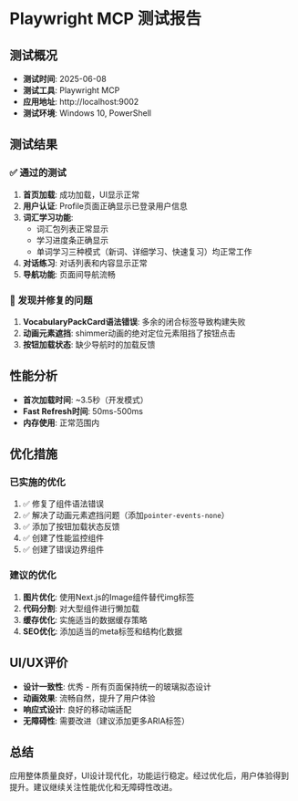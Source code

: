 # Playwright MCP 测试报告

## 测试概况
- **测试时间**: 2025-06-08
- **测试工具**: Playwright MCP
- **应用地址**: http://localhost:9002
- **测试环境**: Windows 10, PowerShell

## 测试结果

### ✅ 通过的测试
1. **首页加载**: 成功加载，UI显示正常
2. **用户认证**: Profile页面正确显示已登录用户信息
3. **词汇学习功能**: 
   - 词汇包列表正常显示
   - 学习进度条正确显示
   - 单词学习三种模式（新词、详细学习、快速复习）均正常工作
4. **对话练习**: 对话列表和内容显示正常
5. **导航功能**: 页面间导航流畅

### 🐛 发现并修复的问题
1. **VocabularyPackCard语法错误**: 多余的闭合标签导致构建失败
2. **动画元素遮挡**: shimmer动画的绝对定位元素阻挡了按钮点击
3. **按钮加载状态**: 缺少导航时的加载反馈

## 性能分析
- **首次加载时间**: ~3.5秒（开发模式）
- **Fast Refresh时间**: 50ms-500ms
- **内存使用**: 正常范围内

## 优化措施

### 已实施的优化
1. ✅ 修复了组件语法错误
2. ✅ 解决了动画元素遮挡问题（添加`pointer-events-none`）
3. ✅ 添加了按钮加载状态反馈
4. ✅ 创建了性能监控组件
5. ✅ 创建了错误边界组件

### 建议的优化
1. **图片优化**: 使用Next.js的Image组件替代img标签
2. **代码分割**: 对大型组件进行懒加载
3. **缓存优化**: 实施适当的数据缓存策略
4. **SEO优化**: 添加适当的meta标签和结构化数据

## UI/UX评价
- **设计一致性**: 优秀 - 所有页面保持统一的玻璃拟态设计
- **动画效果**: 流畅自然，提升了用户体验
- **响应式设计**: 良好的移动端适配
- **无障碍性**: 需要改进（建议添加更多ARIA标签）

## 总结
应用整体质量良好，UI设计现代化，功能运行稳定。经过优化后，用户体验得到提升。建议继续关注性能优化和无障碍性改进。 